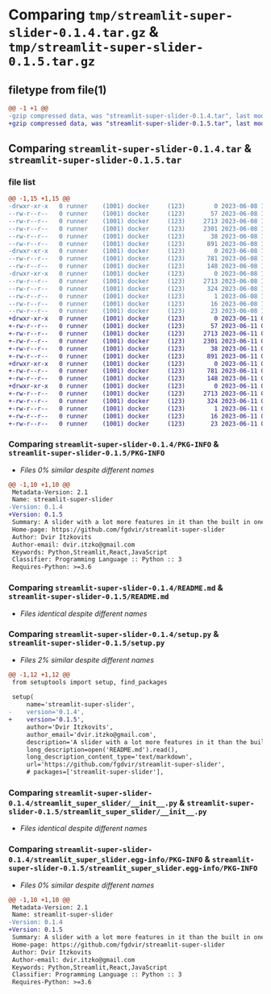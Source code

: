 # Comparing `tmp/streamlit-super-slider-0.1.4.tar.gz` & `tmp/streamlit-super-slider-0.1.5.tar.gz`

## filetype from file(1)

```diff
@@ -1 +1 @@
-gzip compressed data, was "streamlit-super-slider-0.1.4.tar", last modified: Thu Jun  8 11:59:56 2023, max compression
+gzip compressed data, was "streamlit-super-slider-0.1.5.tar", last modified: Sun Jun 11 06:25:48 2023, max compression
```

## Comparing `streamlit-super-slider-0.1.4.tar` & `streamlit-super-slider-0.1.5.tar`

### file list

```diff
@@ -1,15 +1,15 @@
-drwxr-xr-x   0 runner    (1001) docker     (123)        0 2023-06-08 11:59:56.576767 streamlit-super-slider-0.1.4/
--rw-r--r--   0 runner    (1001) docker     (123)       57 2023-06-08 11:59:45.000000 streamlit-super-slider-0.1.4/MANIFEST.in
--rw-r--r--   0 runner    (1001) docker     (123)     2713 2023-06-08 11:59:56.576767 streamlit-super-slider-0.1.4/PKG-INFO
--rw-r--r--   0 runner    (1001) docker     (123)     2301 2023-06-08 11:59:45.000000 streamlit-super-slider-0.1.4/README.md
--rw-r--r--   0 runner    (1001) docker     (123)       38 2023-06-08 11:59:56.576767 streamlit-super-slider-0.1.4/setup.cfg
--rw-r--r--   0 runner    (1001) docker     (123)      891 2023-06-08 11:59:45.000000 streamlit-super-slider-0.1.4/setup.py
-drwxr-xr-x   0 runner    (1001) docker     (123)        0 2023-06-08 11:59:56.572767 streamlit-super-slider-0.1.4/streamlit_super_slider/
--rw-r--r--   0 runner    (1001) docker     (123)      781 2023-06-08 11:59:45.000000 streamlit-super-slider-0.1.4/streamlit_super_slider/__init__.py
--rw-r--r--   0 runner    (1001) docker     (123)      148 2023-06-08 11:59:45.000000 streamlit-super-slider-0.1.4/streamlit_super_slider/app.py
-drwxr-xr-x   0 runner    (1001) docker     (123)        0 2023-06-08 11:59:56.576767 streamlit-super-slider-0.1.4/streamlit_super_slider.egg-info/
--rw-r--r--   0 runner    (1001) docker     (123)     2713 2023-06-08 11:59:56.000000 streamlit-super-slider-0.1.4/streamlit_super_slider.egg-info/PKG-INFO
--rw-r--r--   0 runner    (1001) docker     (123)      324 2023-06-08 11:59:56.000000 streamlit-super-slider-0.1.4/streamlit_super_slider.egg-info/SOURCES.txt
--rw-r--r--   0 runner    (1001) docker     (123)        1 2023-06-08 11:59:56.000000 streamlit-super-slider-0.1.4/streamlit_super_slider.egg-info/dependency_links.txt
--rw-r--r--   0 runner    (1001) docker     (123)       16 2023-06-08 11:59:56.000000 streamlit-super-slider-0.1.4/streamlit_super_slider.egg-info/requires.txt
--rw-r--r--   0 runner    (1001) docker     (123)       23 2023-06-08 11:59:56.000000 streamlit-super-slider-0.1.4/streamlit_super_slider.egg-info/top_level.txt
+drwxr-xr-x   0 runner    (1001) docker     (123)        0 2023-06-11 06:25:48.810590 streamlit-super-slider-0.1.5/
+-rw-r--r--   0 runner    (1001) docker     (123)       57 2023-06-11 06:24:15.000000 streamlit-super-slider-0.1.5/MANIFEST.in
+-rw-r--r--   0 runner    (1001) docker     (123)     2713 2023-06-11 06:25:48.810590 streamlit-super-slider-0.1.5/PKG-INFO
+-rw-r--r--   0 runner    (1001) docker     (123)     2301 2023-06-11 06:24:15.000000 streamlit-super-slider-0.1.5/README.md
+-rw-r--r--   0 runner    (1001) docker     (123)       38 2023-06-11 06:25:48.810590 streamlit-super-slider-0.1.5/setup.cfg
+-rw-r--r--   0 runner    (1001) docker     (123)      891 2023-06-11 06:24:15.000000 streamlit-super-slider-0.1.5/setup.py
+drwxr-xr-x   0 runner    (1001) docker     (123)        0 2023-06-11 06:25:48.810590 streamlit-super-slider-0.1.5/streamlit_super_slider/
+-rw-r--r--   0 runner    (1001) docker     (123)      781 2023-06-11 06:24:15.000000 streamlit-super-slider-0.1.5/streamlit_super_slider/__init__.py
+-rw-r--r--   0 runner    (1001) docker     (123)      148 2023-06-11 06:24:15.000000 streamlit-super-slider-0.1.5/streamlit_super_slider/app.py
+drwxr-xr-x   0 runner    (1001) docker     (123)        0 2023-06-11 06:25:48.810590 streamlit-super-slider-0.1.5/streamlit_super_slider.egg-info/
+-rw-r--r--   0 runner    (1001) docker     (123)     2713 2023-06-11 06:25:48.000000 streamlit-super-slider-0.1.5/streamlit_super_slider.egg-info/PKG-INFO
+-rw-r--r--   0 runner    (1001) docker     (123)      324 2023-06-11 06:25:48.000000 streamlit-super-slider-0.1.5/streamlit_super_slider.egg-info/SOURCES.txt
+-rw-r--r--   0 runner    (1001) docker     (123)        1 2023-06-11 06:25:48.000000 streamlit-super-slider-0.1.5/streamlit_super_slider.egg-info/dependency_links.txt
+-rw-r--r--   0 runner    (1001) docker     (123)       16 2023-06-11 06:25:48.000000 streamlit-super-slider-0.1.5/streamlit_super_slider.egg-info/requires.txt
+-rw-r--r--   0 runner    (1001) docker     (123)       23 2023-06-11 06:25:48.000000 streamlit-super-slider-0.1.5/streamlit_super_slider.egg-info/top_level.txt
```

### Comparing `streamlit-super-slider-0.1.4/PKG-INFO` & `streamlit-super-slider-0.1.5/PKG-INFO`

 * *Files 0% similar despite different names*

```diff
@@ -1,10 +1,10 @@
 Metadata-Version: 2.1
 Name: streamlit-super-slider
-Version: 0.1.4
+Version: 0.1.5
 Summary: A slider with a lot more features in it than the built in one.
 Home-page: https://github.com/fgdvir/streamlit-super-slider
 Author: Dvir Itzkovits
 Author-email: dvir.itzko@gmail.com
 Keywords: Python,Streamlit,React,JavaScript
 Classifier: Programming Language :: Python :: 3
 Requires-Python: >=3.6
```

### Comparing `streamlit-super-slider-0.1.4/README.md` & `streamlit-super-slider-0.1.5/README.md`

 * *Files identical despite different names*

### Comparing `streamlit-super-slider-0.1.4/setup.py` & `streamlit-super-slider-0.1.5/setup.py`

 * *Files 2% similar despite different names*

```diff
@@ -1,12 +1,12 @@
 from setuptools import setup, find_packages
 
 setup(
     name='streamlit-super-slider',
-    version='0.1.4',
+    version='0.1.5',
     author='Dvir Itzkovits',
     author_email='dvir.itzko@gmail.com',
     description='A slider with a lot more features in it than the built in one.',
     long_description=open('README.md').read(),
     long_description_content_type='text/markdown',
     url='https://github.com/fgdvir/streamlit-super-slider',
     # packages=['streamlit-super-slider'],
```

### Comparing `streamlit-super-slider-0.1.4/streamlit_super_slider/__init__.py` & `streamlit-super-slider-0.1.5/streamlit_super_slider/__init__.py`

 * *Files identical despite different names*

### Comparing `streamlit-super-slider-0.1.4/streamlit_super_slider.egg-info/PKG-INFO` & `streamlit-super-slider-0.1.5/streamlit_super_slider.egg-info/PKG-INFO`

 * *Files 0% similar despite different names*

```diff
@@ -1,10 +1,10 @@
 Metadata-Version: 2.1
 Name: streamlit-super-slider
-Version: 0.1.4
+Version: 0.1.5
 Summary: A slider with a lot more features in it than the built in one.
 Home-page: https://github.com/fgdvir/streamlit-super-slider
 Author: Dvir Itzkovits
 Author-email: dvir.itzko@gmail.com
 Keywords: Python,Streamlit,React,JavaScript
 Classifier: Programming Language :: Python :: 3
 Requires-Python: >=3.6
```

